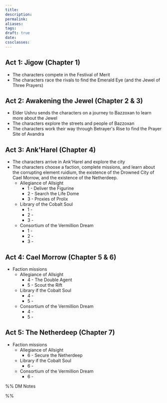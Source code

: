 ```yaml
---
title: 
description: 
permalink: 
aliases: 
tags: 
draft: true
date: 
cssclasses:
---
```

## Act 1: Jigow (Chapter 1)

- The characters compete in the Festival of Merit
- The characters race the rivals to find the Emerald Eye (and the Jewel of Three Prayers)

## Act 2: Awakening the Jewel (Chapter 2 & 3)

- Elder Ushru sends the characters on a journey to Bazzoxan to learn more about the Jewel
- The characters explore the streets and people of Bazzoxan 
- The characters work their way through Betrayer's Rise to find the Prayer Site of Avandra

## Act 3: Ank'Harel (Chapter 4)

- The characters arrive in Ank'Harel and explore the city
- The characters choose a faction, complete missions, and learn about the corrupting element ruidium, the existence of the Drowned City of Cael Morrow, and the existence of the Netherdeep.
	- Allegiance of Allsight
		- 1 - Deliver the Figurine
		- 2 - Search the Life Dome
		- 3 - Proxies of Prolix
	- Library of the Cobalt Soul
		- 1 - 
		- 2 - 
		- 3 - 
	- Consortium of the Vermillion Dream
		- 1 - 
		- 2 - 
		- 3 - 

## Act 4: Cael Morrow (Chapter 5 & 6)

- Faction missions
	- Allegiance of Allsight
		- 4 - The Double Agent
		- 5 - Scout the Rift
	- Library if the Cobalt Soul
		- 4 - 
		- 5 - 
	- Consortium of the Vermillion Dream
		- 4 - 
		- 5 - 

## Act 5: The Netherdeep (Chapter 7)

- Faction missions
	- Allegiance of Allsight
		- 6 - Secure the Netherdeep
	- Library if the Cobalt Soul
		- 6 - 
	- Consortium of the Vermillion Dream
		- 6 - 

%% DM Notes



%%
